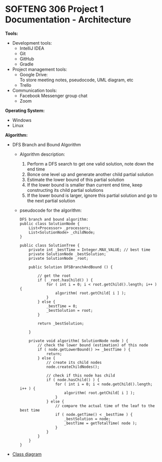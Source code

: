 # SOFTENG 306 Project 1 Documentation - Architecture

**Tools:**
- Development tools:
    - IntelliJ IDEA
    - Git
    - GitHub 
    - Gradle
 - Project management tools:
    - Google Drive:   
      To store meeting notes, pseudocode, UML diagram, etc
    - Trello 
- Communication tools:
    - Facebook Messenger group chat
    - Zoom

**Operating System:**
- Windows
- Linux

**Algorithm:**
- DFS Branch and Bound Algorithm   
    - Algorithm description:
      1. Perform a DFS search to get one valid solution, note down the end time
      2. Bonce one level up and generate another child partial solution
      3. Estimate the lower bound of this partial solution
      4. If the lower bound is smaller than current end time, keep constructing its child partial solutions
      5. If the lower bound is larger, ignore this partial solution and go to the next partial solution
    
    - pseudocode for the algorithm: 
        ```
        DFS branch and bound algorithm:
        public class SolutionNode {
            List<Processor> _processors;
            List<SolutionNode> _childNode;
        }
        
        public class SolutionTree {
            private int _bestTime = Integer.MAX_VALUE; // best time 
            private SolutionNode _bestSolution;
            private SolutionNode _root;
        
            public Solution DFSBranchAndBound () {
        
                // get the root 
                if ( _root.hasChild() ) {
                    for ( int i = 0; i < root.getChild().length; i++ ) {
                        algorithm( root.getChild[ i ] );
                    }
                } else {
                    _bestTime = 0;
                    _bestSolution = root;
                }
        
                return _bestSolution; 
                
            }
        
            private void algorithm( SolutionNode node ) {
                // check the lower bound (estimation) of this node 
                if ( node.getLowerBound() >= _bestTime ) {
                    return;
                } else {
                    // create its child nodes 
                    node.createChildNodes();
                    
                    // check if this node has child 
                    if ( node.hasChild() ) {
                        for ( int i = 0; i < node.getChild().length; i++ ) {
                            algorithm( root.getChild[ i ] );
                        }
                    } else {
                        // compare the actual time of the leaf to the best time 
                        if ( node.getTime() < _bestTime ) {
                            _bestSolution = node;
                            _bestTime = getTotalTime( node );
                        }
                    }
                }
            }
        }
        ```
- [Class diagram](https://drive.google.com/file/d/11M0STuVmsQmt-jP08tXwZP_CkoLoFpfj/view?usp=sharing)



